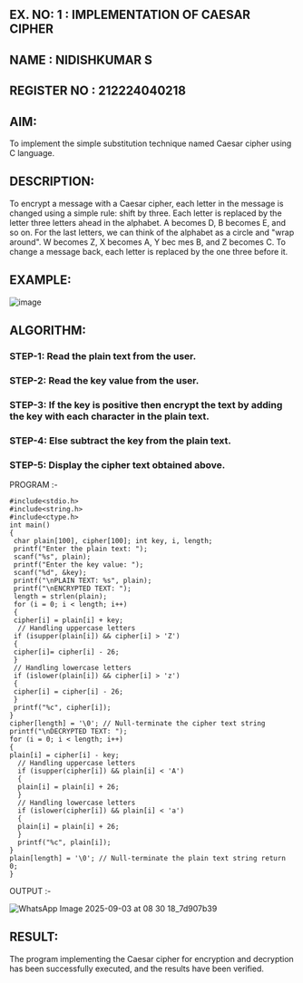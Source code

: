 ## EX. NO: 1 : IMPLEMENTATION OF CAESAR CIPHER
## NAME : NIDISHKUMAR S
## REGISTER NO : 212224040218

## AIM:

To implement the simple substitution technique named Caesar cipher using C language.

## DESCRIPTION:

To encrypt a message with a Caesar cipher, each letter in the message is changed using a simple rule: shift by three. Each letter is replaced by the letter three letters ahead in the alphabet. A becomes D, B becomes E, and so on. For the last letters, we can think of the
alphabet as a circle and "wrap around". W becomes Z, X becomes A, Y bec mes B, and Z
becomes C. To change a message back, each letter is replaced by the one three before it.

## EXAMPLE:



![image](https://github.com/Hemamanigandan/CNS/assets/149653568/eb9c6c43-8c80-4cdd-b9d4-91705a311c79)


## ALGORITHM:

### STEP-1: Read the plain text from the user.
### STEP-2: Read the key value from the user.
### STEP-3: If the key is positive then encrypt the text by adding the key with each character in the plain text.
### STEP-4: Else subtract the key from the plain text.
### STEP-5: Display the cipher text obtained above.


PROGRAM :-
```
#include<stdio.h> 
#include<string.h> 
#include<ctype.h>  
int main()  
{
 char plain[100], cipher[100]; int key, i, length; 
 printf("Enter the plain text: "); 
 scanf("%s", plain);  
 printf("Enter the key value: "); 
 scanf("%d", &key);  
 printf("\nPLAIN TEXT: %s", plain); 
 printf("\nENCRYPTED TEXT: "); 
 length = strlen(plain); 
 for (i = 0; i < length; i++) 
 { 
 cipher[i] = plain[i] + key; 
  // Handling uppercase letters
 if (isupper(plain[i]) && cipher[i] > 'Z') 
 { 
 cipher[i]= cipher[i] - 26; 
 } 
 // Handling lowercase letters 
 if (islower(plain[i]) && cipher[i] > 'z') 
 { 
 cipher[i] = cipher[i] - 26;
 } 
 printf("%c", cipher[i]);
} 
cipher[length] = '\0'; // Null-terminate the cipher text string 
printf("\nDECRYPTED TEXT: "); 
for (i = 0; i < length; i++) 
{  
plain[i] = cipher[i] - key;
  // Handling uppercase letters 
  if (isupper(cipher[i]) && plain[i] < 'A') 
  { 
  plain[i] = plain[i] + 26; 
  } 
  // Handling lowercase letters 
  if (islower(cipher[i]) && plain[i] < 'a') 
  { 
  plain[i] = plain[i] + 26; 
  } 
  printf("%c", plain[i]);
} 
plain[length] = '\0'; // Null-terminate the plain text string return 0;
}
```



OUTPUT :-



![WhatsApp Image 2025-09-03 at 08 30 18_7d907b39](https://github.com/user-attachments/assets/77afe357-fcca-4b0f-bbf4-6d2ccbc12b91)



## RESULT: 
The program implementing the Caesar cipher for encryption and decryption has been successfully  executed, and the results have been verified.



